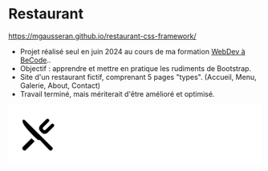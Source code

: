 # Restaurant

https://mgausseran.github.io/restaurant-css-framework/

- Projet réalisé seul en juin 2024 au cours de ma formation [WebDev à BeCode](https://becode.org/)..
- Objectif : apprendre et mettre en pratique les rudiments de Bootstrap.
- Site d'un restaurant fictif, comprenant 5 pages "types". (Accueil, Menu, Galerie, About, Contact)
- Travail terminé, mais mériterait d'être amélioré et optimisé.



![Nougaro](https://github.com/MGausseran/restaurant-css-framework/blob/main/images/logo-no-background.png)
